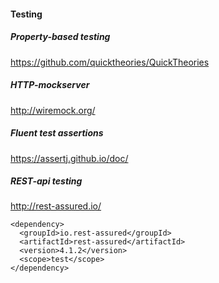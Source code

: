 #### Testing

##### Property-based testing
https://github.com/quicktheories/QuickTheories

##### HTTP-mockserver
http://wiremock.org/

##### Fluent test assertions
https://assertj.github.io/doc/

##### REST-api testing
http://rest-assured.io/

```
<dependency>
  <groupId>io.rest-assured</groupId>
  <artifactId>rest-assured</artifactId>
  <version>4.1.2</version>
  <scope>test</scope>
</dependency>
```
